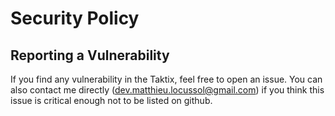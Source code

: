 # Security Policy

## Reporting a Vulnerability

If you find any vulnerability in the Taktix, feel free to open an issue. You can also contact me directly
(dev.matthieu.locussol@gmail.com) if you think this issue is critical enough not to be listed on github.
